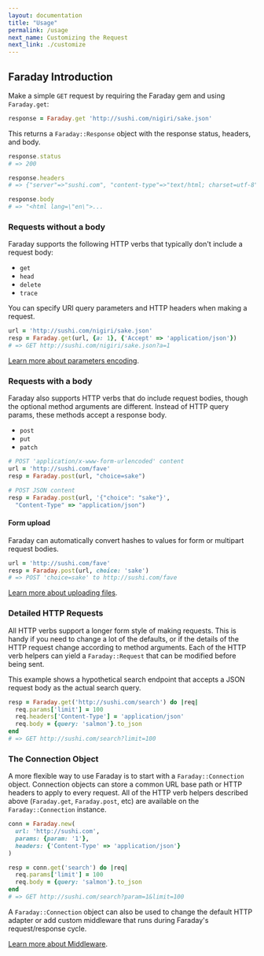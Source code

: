 ```yaml
---
layout: documentation
title: "Usage"
permalink: /usage
next_name: Customizing the Request
next_link: ./customize
---
```


## Faraday Introduction

Make a simple `GET` request by requiring the Faraday gem and using `Faraday.get`:

```ruby
response = Faraday.get 'http://sushi.com/nigiri/sake.json'
```

This returns a `Faraday::Response` object with the response status, headers, and
body.

```ruby
response.status
# => 200

response.headers
# => {"server"=>"sushi.com", "content-type"=>"text/html; charset=utf-8"...

response.body
# => "<html lang=\"en\">...
```

### Requests without a body

Faraday supports the following HTTP verbs that typically don't include a request
body:

* `get`
* `head`
* `delete`
* `trace`

You can specify URI query parameters and HTTP headers when making a request.


```ruby
url = 'http://sushi.com/nigiri/sake.json'
resp = Faraday.get(url, {a: 1}, {'Accept' => 'application/json'})
# => GET http://sushi.com/nigiri/sake.json?a=1
```

[Learn more about parameters encoding][encoding].

### Requests with a body

Faraday also supports HTTP verbs that do include request bodies, though the
optional method arguments are different. Instead of HTTP query params, these
methods accept a response body.

* `post`
* `put`
* `patch`

```ruby
# POST 'application/x-www-form-urlencoded' content
url = 'http://sushi.com/fave'
resp = Faraday.post(url, "choice=sake")

# POST JSON content
resp = Faraday.post(url, '{"choice": "sake"}',
  "Content-Type" => "application/json")
```

#### Form upload

Faraday can automatically convert hashes to values for form or multipart request
bodies.

```ruby
url = 'http://sushi.com/fave'
resp = Faraday.post(url, choice: 'sake')
# => POST 'choice=sake' to http://sushi.com/fave
```

[Learn more about uploading files][multipart].

### Detailed HTTP Requests

All HTTP verbs support a longer form style of making requests. This is handy if
you need to change a lot of the defaults, or if the details of the HTTP request
change according to method arguments. Each of the HTTP verb helpers can yield a
`Faraday::Request` that can be modified before being sent.

This example shows a hypothetical search endpoint that accepts a JSON request
body as the actual search query.

```ruby
resp = Faraday.get('http://sushi.com/search') do |req|
  req.params['limit'] = 100
  req.headers['Content-Type'] = 'application/json'
  req.body = {query: 'salmon'}.to_json
end
# => GET http://sushi.com/search?limit=100
```

### The Connection Object

A more flexible way to use Faraday is to start with a `Faraday::Connection`
object. Connection objects can store a common URL base path or HTTP headers to
apply to every request. All of the HTTP verb helpers described above
(`Faraday.get`, `Faraday.post`, etc) are available on the `Faraday::Connection`
instance.

```ruby
conn = Faraday.new(
  url: 'http://sushi.com',
  params: {param: '1'},
  headers: {'Content-Type' => 'application/json'}
)

resp = conn.get('search') do |req|
  req.params['limit'] = 100
  req.body = {query: 'salmon'}.to_json
end
# => GET http://sushi.com/search?param=1&limit=100
```

A `Faraday::Connection` object can also be used to change the default HTTP
adapter or add custom middleware that runs during Faraday's request/response
cycle.

[Learn more about Middleware](../middleware).

[encoding]:     ../middleware/url-encoded
[multipart]:    ../middleware/multipart

